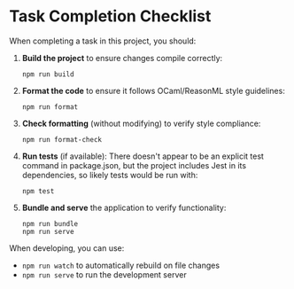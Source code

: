 # Task Completion Checklist

When completing a task in this project, you should:

1. **Build the project** to ensure changes compile correctly:
   ```
   npm run build
   ```

2. **Format the code** to ensure it follows OCaml/ReasonML style guidelines:
   ```
   npm run format
   ```

3. **Check formatting** (without modifying) to verify style compliance:
   ```
   npm run format-check
   ```

4. **Run tests** (if available):
   There doesn't appear to be an explicit test command in package.json, but the project includes Jest in its dependencies, so likely tests would be run with:
   ```
   npm test
   ```
   
5. **Bundle and serve** the application to verify functionality:
   ```
   npm run bundle
   npm run serve
   ```

When developing, you can use:
- `npm run watch` to automatically rebuild on file changes
- `npm run serve` to run the development server